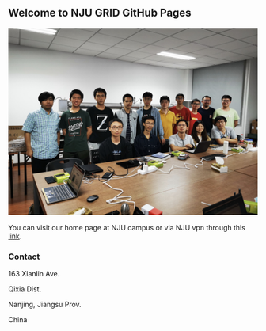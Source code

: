 ## Welcome to NJU GRID GitHub Pages

![Group Photo](image2020-9-30_8-6-55.jpg)


You can visit our home page at NJU campus or via NJU vpn through this [link](http://114.212.184.22:8080/display/GRID/GRID+Home).


### Contact

163 Xianlin Ave.

Qixia Dist.

Nanjing, Jiangsu Prov.

China

